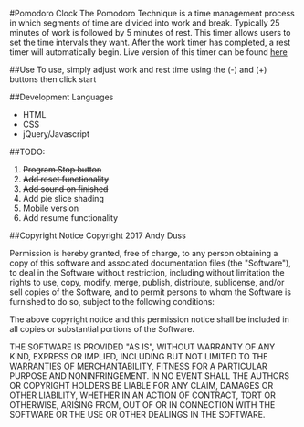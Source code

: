 #Pomodoro Clock
The Pomodoro Technique is a time management process in which segments of time are divided into work and break. Typically 25 minutes of work is followed by 5 minutes of rest.  This timer allows users to set the time intervals they want. After the work timer has completed, a rest timer will automatically begin. Live version of this timer can be found [here](http://andyduss.com/pomodoro)

##Use
To use, simply adjust work and rest time using the (-) and (+) buttons then click start

##Development Languages
* HTML
* CSS
* jQuery/Javascript

##TODO:
1. ~~Program Stop button~~
2. ~~Add reset functionality~~
3. ~~Add sound on finished~~
4. Add pie slice shading
5. Mobile version
6. Add resume functionality

##Copyright Notice
Copyright 2017 Andy Duss

Permission is hereby granted, free of charge, to any person obtaining a copy of this software and associated documentation files (the "Software"), to deal in the Software without restriction, including without limitation the rights to use, copy, modify, merge, publish, distribute, sublicense, and/or sell copies of the Software, and to permit persons to whom the Software is furnished to do so, subject to the following conditions:

The above copyright notice and this permission notice shall be included in all copies or substantial portions of the Software.

THE SOFTWARE IS PROVIDED "AS IS", WITHOUT WARRANTY OF ANY KIND, EXPRESS OR IMPLIED, INCLUDING BUT NOT LIMITED TO THE WARRANTIES OF MERCHANTABILITY, FITNESS FOR A PARTICULAR PURPOSE AND NONINFRINGEMENT. IN NO EVENT SHALL THE AUTHORS OR COPYRIGHT HOLDERS BE LIABLE FOR ANY CLAIM, DAMAGES OR OTHER LIABILITY, WHETHER IN AN ACTION OF CONTRACT, TORT OR OTHERWISE, ARISING FROM, OUT OF OR IN CONNECTION WITH THE SOFTWARE OR THE USE OR OTHER DEALINGS IN THE SOFTWARE.